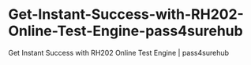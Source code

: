 # Get-Instant-Success-with-RH202-Online-Test-Engine-pass4surehub
Get Instant Success with  RH202 Online Test Engine | pass4surehub
